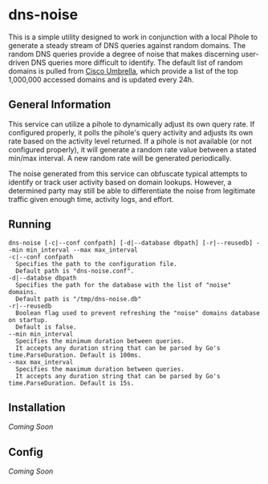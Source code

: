 # dns-noise
This is a simple utility designed to work in conjunction with a local Pihole to generate a steady stream of DNS queries against random domains.
The random DNS queries provide a degree of noise that makes discerning user-driven DNS queries more difficult to identify. 
The default list of random domains is pulled from [Cisco Umbrella](https://umbrella.cisco.com/blog/cisco-umbrella-1-million), 
which provide a list of the top 1,000,000 accessed domains and is updated every 24h.

## General Information ##
This service can utilize a pihole to dynamically adjust its own query rate. If configured properly, it polls the pihole's query activity and adjusts
its own rate based on the activity level returned. If a pihole is not available (or not configured properly), it will generate a random rate value between 
a stated min/max interval. A new random rate will be generated periodically. 

The noise generated from this service can obfuscate typical attempts to identify or track user activity based on domain lookups. However,
a determined party may still be able to differentiate the noise from legitimate traffic given enough time, activity logs, and effort.

## Running ##
```
dns-noise [-c|--conf confpath] [-d|--database dbpath] [-r|--reusedb] --min min_interval --max max_interval
-c|--conf confpath
  Specifies the path to the configuration file. 
  Default path is "dns-noise.conf".
-d|--databse dbpath
  Specifies the path for the database with the list of "noise" domains. 
  Default path is "/tmp/dns-noise.db"
-r|--reusedb
  Boolean flag used to prevent refreshing the "noise" domains database on startup. 
  Default is false.
--min min_interval
  Specifies the minimum duration between queries. 
  It accepts any duration string that can be parsed by Go's time.ParseDuration. Default is 100ms.
--max max_interval
  Specifies the maximum duration between queries. 
  It accepts any duration string that can be parsed by Go's time.ParseDuration. Default is 15s.
```

## Installation ##
_Coming Soon_

## Config ##
_Coming Soon_
